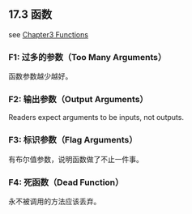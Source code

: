 ## 17.3 函数
see [Chapter3 Functions](03_functions/03_functions.md)

### F1: 过多的参数（Too Many Arguments）
函数参数越少越好。

### F2: 输出参数（Output Arguments）
Readers expect arguments to be inputs, not outputs. 

### F3: 标识参数（Flag Arguments）
有布尔值参数，说明函数做了不止一件事。

### F4: 死函数（Dead Function）
永不被调用的方法应该丢弃。

